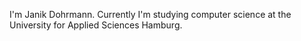 I'm Janik Dohrmann.
Currently I'm studying computer science at the University for Applied Sciences Hamburg.

<!---
JanikDohrmann/JanikDohrmann is a ✨ special ✨ repository because its `README.md` (this file) appears on your GitHub profile.
You can click the Preview link to take a look at your changes.
--->
